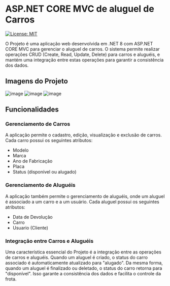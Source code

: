 # ASP.NET CORE MVC de aluguel de Carros 

[![License: MIT](https://img.shields.io/badge/License-MIT-yellow.svg)](https://github.com/ezequiel-lima/apsnet-core-mvc-aluguel-carro/blob/master/LICENSE.txt)

O Projeto é uma aplicação web desenvolvida em .NET 8 com ASP.NET CORE MVC para gerenciar o aluguel de carros. 
O sistema permite realizar operações CRUD (Create, Read, Update, Delete) para carros e aluguéis, e mantém uma integração entre estas operações para garantir a consistência dos dados.

## Imagens do Projeto
![image](https://github.com/user-attachments/assets/6d88416b-3855-4608-8841-e2d24b2f27a5)
![image](https://github.com/user-attachments/assets/164df07e-9891-4918-b904-3e23b94c75c9)
![image](https://github.com/user-attachments/assets/73e01dae-80dd-4a13-9ad7-dacf9ba79314)

## Funcionalidades
### Gerenciamento de Carros

A aplicação permite o cadastro, edição, visualização e exclusão de carros. Cada carro possui os seguintes atributos:

- Modelo
- Marca
- Ano de Fabricação
- Placa
- Status (disponível ou alugado)

### Gerenciamento de Aluguéis

A aplicação também permite o gerenciamento de aluguéis, onde um aluguel é associado a um carro e a um usuário. Cada aluguel possui os seguintes atributos:

- Data de Devolução
- Carro
- Usuario (Cliente)

### Integração entre Carros e Aluguéis

Uma característica essencial do Projeto é a integração entre as operações de carros e aluguéis. 
Quando um aluguel é criado, o status do carro associado é automaticamente atualizado para "alugado". Da mesma forma, quando um aluguel é finalizado ou deletado,
o status do carro retorna para "disponível". Isso garante a consistência dos dados e facilita o controle da frota.
